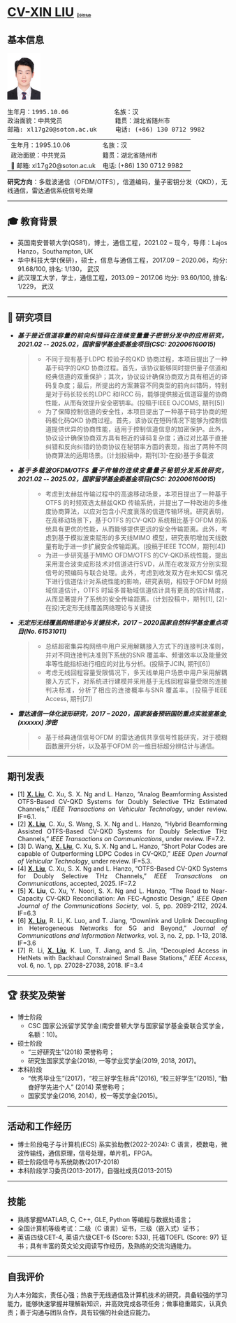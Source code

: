 <div style="max-width: 1000px; margin: 0 auto; text-align: justify;">
 
# <u>CV-XIN LIU</u> <span style="font-size: 8px;">[🔗GitHub](https://github.com/Cherishlxin/xinCV)</span>
## 基本信息
<!--
[myselfo](selfo.jpg){ width=300 height=200 }
-->
<img src="selfo.jpg" width="15%">

<pre>
生年月：1995.10.06　　         名族：汉
政治面貌：中共党员　　           籍贯：湖北省随州市
邮箱: xl17g20@soton.ac.uk     电话: (+86) 130 0712 9982
</pre>

<table style="border: none!important; border-collapse: collapse!important; line-height: 1.4;">
<tr>
<td style="border: none!important; width: 50%; padding: 2px 8px;">生年月：1995.10.06</td>
<td style="border: none!important; padding: 2px 8px;">名族：汉</td>
</tr>
<tr>
<td style="border: none!important; padding: 2px 8px;">政治面貌：中共党员</td>
<td style="border: none!important; padding: 2px 8px;">籍贯：湖北省随州市</td>
</tr>
<tr>
<td style="border: none!important; padding: 2px 8px;">📧 邮箱: xl17g20@soton.ac.uk  </td>
<td style="border: none!important; padding: 2px 8px;">电话: (+86) 130 0712 9982 </td>
</tr>
</table>  

**研究方向**：多载波通信（OFDM/OTFS），信道编码，量子密钥分发（QKD），无线通信，雷达通信系统信号处理


---
## 🎓 教育背景
  - 英国南安普顿大学(QS81)，博士，通信工程，2021.02 – 现今，导师：Lajos Hanzo，Southampton, UK
  - 华中科技大学(保研)，硕士，信息与通信工程，2017.09 – 2020.06，均分: 91.68/100, 排名: 1/130， 武汉
  - 武汉理工大学，学士，通信工程，2013.09 – 2017.06 均分: 93.60/100, 排名: 1/229， 武汉
---

## 💼  研究项目
  - ***基于接近信道容量的前向纠错码在连续变量量子密钥分发中的应用研究，2021.02 -- 2025.02，国家留学基金委基金项目(CSC: 202006160015)*** 
    >- 不同于现有基于LDPC 校验子的QKD 协商过程，本项目提出了一种基于码字的QKD 协商过程。首先，该协议能够同时提供量子信道和经典信道的双重保护；其次，协议设计确保协商双方具有相近的译码复杂度；最后，所提出的方案兼容不同类型的前向纠错码，特别是对于码长较长的LDPC 和IRCC 码，能够提供接近信道容量的协商性能，从而有效提升安全密钥率。(投稿于IEEE OJCOMS, 期刊[5])
    >- 为了保障控制信道的安全性，本项目提出了一种基于码字协商的短码极化码QKD 协商过程。首先，该协议在短码情况下能够为控制信道提供优异的协商性能，适用于控制信道信息的加密保护。此外，协议设计确保协商双方具有相近的译码复杂度；通过对比基于直接纠错和反向纠错的协商协议在秘钥率方面的表现，指出了两种不同协商算法的适用场景。(计划投稿中，期刊[3]-在投)基于多载波
  - ***基于多载波OFDM/OTFS 量子传输的连续变量量子秘钥分发系统研究，2021.02 -- 2025.02，国家留学基金委基金项目(CSC: 202006160015)***
    >- 考虑到太赫兹传输过程中的高速移动场景，本项目提出了一种基于OTFS 的时频双选太赫兹QKD 传输系统，并提出了一种改进的多维度协商算法，以应对包含小尺度衰落的信道传输环境。研究表明，在高移动场景下，基于OTFS 的CV-QKD 系统相比基于OFDM 的系统具有更优的性能，从而能够提供更远的安全传输距离。此外，考虑到基于模拟波束赋形的多天线MIMO 模型，研究表明增加天线数量有助于进一步扩展安全传输距离。(投稿于IEEE TCOM，期刊[4])
    >- 为进一步研究基于MIMO OFDM/OTFS 的CV-QKD系统性能，提出采用混合波束成形技术对信道进行SVD，从而在收发双方分别实现信号的预编码与联合处理。此外，考虑到收发双方在未知CSI 情况下进行信道估计对系统性能的影响，研究表明，相较于OFDM 时频域信道估计，OTFS 时延多普勒域信道估计具有更高的估计精度，从而显著提升了系统的安全传输距离。(计划投稿中，期刊[1], [2]-在投)无定形无线覆盖网络理论与关键技
  - ***无定形无线覆盖网络理论与关键技术，2017 – 2020国家自然科学基金重点项目(No. 61531011)***
    >- 总结超密集异构网络中用户采用解耦接入方式下的连接判决准则，并对不同连接判决准则下系统的SNR 覆盖率、频谱效率以及能量效率等性能指标进行相应的对比与分析。(投稿于JCIN, 期刊[6])
    >- 考虑无线回程容量受限情况下，多天线单用户场景中用户采用解耦接入方式下，对系统进行建模并采用基于无线回程容量受限的连接判决标准，分析了相应的连接概率与SNR 覆盖率。(投稿于IEEE Access, 期刊[7])
  - ***雷达通信一体化波形研究，2017 – 2020，国家装备预研国防重点实验室基金,(xxxxxx) 涉密***
    >- 基于经典通信信号OFDM 的雷达通信共享信号性能研究，对于模糊函数展开分析，以及基于OFDM 的一维目标超分辨估计与通信。

---

##  期刊发表
  - [1] <u>**X. Liu**</u>, C. Xu, S. X. Ng and L. Hanzo, “Analog Beamforming Assisted OTFS-Based CV-QKD Systems for Doubly Selective THz Estimated Channels,” *IEEE Transactions on Vehicular Technology*, under review. IF=6.1.
  - [2] <u>**X. Liu**</u>, C. Xu, S. Wang, S. X. Ng and L. Hanzo, “Hybrid Beamforming Assisted OTFS-Based CV-QKD Systems for Doubly Selective THz Channels,” *IEEE Transactions on Communications*, under review. IF=7.2.
  - [3] D. Wang, <u>**X. Liu**</u>, C. Xu, S. X. Ng and L. Hanzo, “Short Polar Codes are capable of Outperforming LDPC Codes in CV-QKD,” *IEEE Open Journal of Vehicular Technology*, under review. IF=5.3.
  - [4] <u>**X. Liu**</u>, C. Xu, S. X. Ng and L. Hanzo, “OTFS-Based CV-QKD Systems for Doubly Selective THz Channels,” *IEEE Transactions on Communications*, accepted, 2025. IF=7.2
  - [5] **X. Liu**, C. Xu, Y. Noori, S. X. Ng and L. Hanzo, “The Road to Near-Capacity CV-QKD Reconciliation:
An FEC-Agnostic Design,” *IEEE Open Journal of the Communications Society*, vol.
5, pp. 2089-2112, 2024. IF=6.3
  - [6] <u>**X. Liu**</u>, R. Li, K. Luo, and T. Jiang, “Downlink and Uplink Decoupling in Heterogeneous Networks
for 5G and Beyond,” *Journal of Communications and Information Networks*, vol. 3, no. 2,
pp. 1-13, 2018. IF=3.6
  - [7] R. Li, <u>**X. Liu**</u>, K. Luo, T. Jiang, and S. Jin, “Decoupled Access in HetNets with Backhaul
Constrained Small Base Stations,” *IEEE Access*, vol. 6, no. 1, pp. 27028-27038, 2018. IF=3.4

---

## 🏆 获奖及荣誉
  - 博士阶段
    - CSC 国家公派留学奖学金(南安普顿大学与国家留学基金委联合奖学金，名额：10)。
  - 硕士阶段
    - “三好研究生”(2018) 荣誉称号；
    - 研究生国家奖学金(2018), 一等学业奖学金(2019, 2018, 2017)。
  - 本科阶段
    - “优秀毕业生”(2017)，“校三好学生标兵”(2016), “校三好学生”(2015), “勤奋好学先进个人” (2014) 荣誉称号；
    - 国家奖学金(2016, 2014)，校一等奖学金(2015)。
---
## 活动和工作经历
  - 博士阶段电子与计算机(ECS) 系实验助教(2022-2024): C 语言，模数电，微波传输线，通信原理，信号处理，单片机，FPGA。
  - 硕士阶段信号与系统助教(2017-2018)
  - 本科阶段学习委员(2013-2017)，自强社成员(2013-2015)
---
## 技能
  - 熟练掌握MATLAB, C, C++, GLE, Python 等编程与数据处语言；
  - 全国计算机等级考试：二级（C 语言）证书，三级（嵌入式）证书；
  - 英语四级CET-4, 英语六级CET-6 (Score: 533), 托福TOEFL (Score: 97) 证书；具有丰富的英文论文阅读写作经历，及熟练的交流沟通能力。
---
## 自我评价
为人本分踏实，责任心强；热衷于无线通信及计算机技术的研究，具备较强的学习能力，能够快速掌握并理解新知识，并高效完成各项任务；做事稳重踏实，认真负责；善于沟通与团队合作，具有较强的社会适应能力。

<div>
